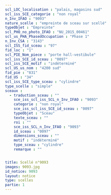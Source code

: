 ```yaml
---
scl_LOC_localisation : "palais, magasins sud"
scl_iss_SCE_categorie : "non royal"
n_Inv_IFAO : "9093"
nature_scelle : "empreinte de sceau sur scellé"
typeObjet : "Empreinte"
scl_PHO_no_photo_IFAO : "NU_2015_00461"
scl_us_PHA_PhasedOccupation : "Phase 1"
n_Inv_CSA : "3143"
scl_ISS_fid_sceau : "97"
fid_loc : "1"
scl_PIE_Nom_piece : "porte hall-vestibule"
scl_iss_SCE_id_sceau : "0097"
scl_iss_SCE_motif : "indéterminé"
scl_US_us_nom : "4200 sud"
fid_pie : "831"
fid_US : "34"
scl_iss_SCE_type_sceau : "cylindre"
type_scelle : "simple"
sceaux :
  - traduction_sceau : ""
    sce_iss_scl_iss_SCL_n_Inv_IFAO : "9093"
    categorie : "non royal"
    sce_iss_scl_iss_SCE_id_sceau : "0097"
    typeObjet : "Sceau"
    texte_sceau : ""
    roi : ""
    sce_iss_SCL_n_Inv_IFAO : "9093"
    id_sceau : "0097"
    dimensions_sceau : ""
    motif : "indéterminé"
    type_sceau : "cylindre"
    remarque : ""


title: Scellé n°9093
images: 9093.jpg
id_notice: 9093
layout: notice
type: scelles
partie: 1
---
```

